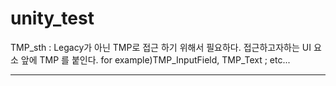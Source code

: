 # unity_test


TMP_sth : Legacy가 아닌 TMP로 접근 하기 위해서 필요하다. 접근하고자하는 UI 요소 앞에 TMP 를 붙인다.
for example)TMP_InputField, TMP_Text ; etc...

------------------

